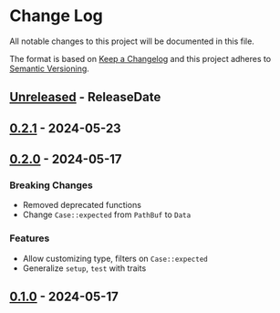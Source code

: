 # Change Log
All notable changes to this project will be documented in this file.

The format is based on [Keep a Changelog](http://keepachangelog.com/)
and this project adheres to [Semantic Versioning](http://semver.org/).

<!-- next-header -->
## [Unreleased] - ReleaseDate

## [0.2.1] - 2024-05-23

## [0.2.0] - 2024-05-17

### Breaking Changes

- Removed deprecated functions
- Change `Case::expected` from `PathBuf` to `Data`

### Features

- Allow customizing type, filters on `Case::expected`
- Generalize `setup`, `test` with traits

## [0.1.0] - 2024-05-17

<!-- next-url -->
[Unreleased]: https://github.com/assert-rs/trycmd/compare/tryfn-v0.2.1...HEAD
[0.2.1]: https://github.com/assert-rs/trycmd/compare/tryfn-v0.2.0...tryfn-v0.2.1
[0.2.0]: https://github.com/assert-rs/trycmd/compare/tryfn-v0.1.0...tryfn-v0.2.0
[0.1.0]: https://github.com/assert-rs/trycmd/compare/3e293f6f6167270d85f57a7b59fd94590af6fa97...tryfn-v0.1.0
